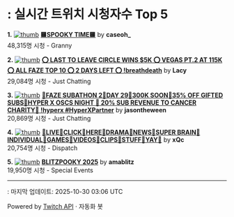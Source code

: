 # : 실시간 트위치 시청자수 Top 5

**1.** [![thumb](https://static-cdn.jtvnw.net/previews-ttv/live_user_caseoh_-320x180.jpg)](https://twitch.tv/caseoh_)
**[🟨SPOOKY TIME🟨](https://twitch.tv/caseoh_)** by **caseoh_**<br>48,315명 시청  - Granny

**2.** [![thumb](https://static-cdn.jtvnw.net/previews-ttv/live_user_lacy-320x180.jpg)](https://twitch.tv/Lacy)
**[⭕ LAST TO LEAVE CIRCLE WINS $5K ⭕ VEGAS PT.2 AT 115K ⭕ ALL FAZE TOP 10 ⭕ 2 DAYS LEFT ⭕ !breathdeath](https://twitch.tv/Lacy)** by **Lacy**<br>29,084명 시청  - Just Chatting

**3.** [![thumb](https://static-cdn.jtvnw.net/previews-ttv/live_user_jasontheween-320x180.jpg)](https://twitch.tv/jasontheween)
**[🔴FAZE SUBATHON 2🔴DAY 29🔴300K SOON🔴35% OFF GIFTED SUBS🔴HYPER X OSCS NIGHT 🔴 20% SUB REVENUE TO CANCER CHARITY🔴  !hyperx #HyperXPartner](https://twitch.tv/jasontheween)** by **jasontheween**<br>20,869명 시청  - Just Chatting

**4.** [![thumb](https://static-cdn.jtvnw.net/previews-ttv/live_user_xqc-320x180.jpg)](https://twitch.tv/xQc)
**[🧠LIVE🧠CLICK🧠HERE🧠DRAMA🧠NEWS🧠SUPER BRAIN🧠INDIVIDUAL🧠GAMES🧠VIDEOS🧠CLIPS🧠STUFF🧠YAY🧠](https://twitch.tv/xQc)** by **xQc**<br>20,754명 시청  - Dispatch

**5.** [![thumb](https://static-cdn.jtvnw.net/previews-ttv/live_user_amablitz-320x180.jpg)](https://twitch.tv/amablitz)
**[BLITZPOOKY 2025](https://twitch.tv/amablitz)** by **amablitz**<br>19,950명 시청  - Special Events


---
: 마지막 업데이트: 2025-10-30 03:06 UTC

Powered by [Twitch API](https://dev.twitch.tv/docs/api/reference) · 자동화 봇
